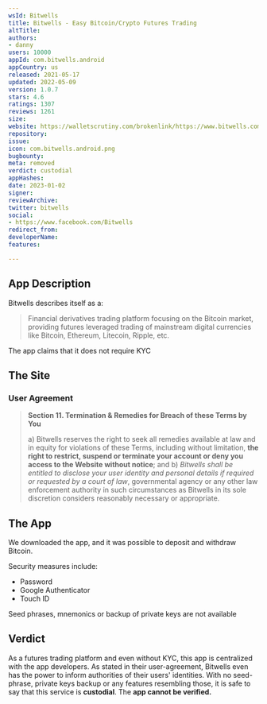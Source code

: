```yaml
---
wsId: Bitwells
title: Bitwells - Easy Bitcoin/Crypto Futures Trading
altTitle: 
authors:
- danny
users: 10000
appId: com.bitwells.android
appCountry: us
released: 2021-05-17
updated: 2022-05-09
version: 1.0.7
stars: 4.6
ratings: 1307
reviews: 1261
size: 
website: https://walletscrutiny.com/brokenlink/https://www.bitwells.com
repository: 
issue: 
icon: com.bitwells.android.png
bugbounty: 
meta: removed
verdict: custodial
appHashes: 
date: 2023-01-02
signer: 
reviewArchive: 
twitter: bitwells
social:
- https://www.facebook.com/Bitwells
redirect_from: 
developerName: 
features: 

---
```


## App Description

Bitwells describes itself as a:

> Financial derivatives trading platform focusing on the Bitcoin market, providing futures leveraged trading of mainstream digital currencies like Bitcoin, Ethereum, Litecoin, Ripple, etc. 

The app claims that it does not require KYC

## The Site

### User Agreement

> **Section 11. Termination & Remedies for Breach of these Terms by You**
>
> a) Bitwells reserves the right to seek all remedies available at law and in equity for violations of these Terms, including without limitation, **the right to restrict, suspend or terminate your account or deny you access to the Website without notice**; and
> b) _Bitwells shall be entitled to disclose your user identity and personal details if required or requested by a court of law_, governmental agency or any other law enforcement authority in such circumstances as Bitwells in its sole discretion considers reasonably necessary or appropriate.

## The App

We downloaded the app, and it was possible to deposit and withdraw Bitcoin. 

Security measures include:

- Password
- Google Authenticator
- Touch ID

Seed phrases, mnemonics or backup of private keys are not available

## Verdict

As a futures trading platform and even without KYC, this app is centralized with the app developers. As stated in their user-agreement, Bitwells even has the power to inform authorities of their users' identities. With no seed-phrase, private keys backup or any features resembling those, it is safe to say that this service is **custodial**. The **app cannot be verified.**
